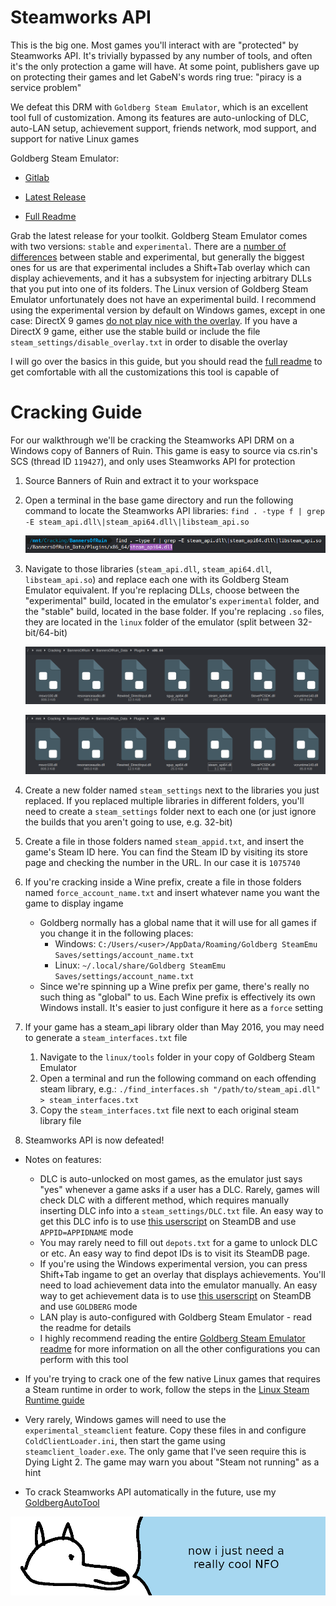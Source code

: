 # **Steamworks API**

This is the big one. Most games you'll interact with are "protected" by Steamworks API. It's trivially bypassed by any number of tools, and often it's the only protection a game will have. At some point, publishers gave up on protecting their games and let GabeN's words ring true: "piracy is a service problem"

We defeat this DRM with `Goldberg Steam Emulator`, which is an excellent tool full of customization. Among its features are auto-unlocking of DLC, auto-LAN setup, achievement support, friends network, mod support, and support for native Linux games

Goldberg Steam Emulator:

  - [Gitlab](https://gitlab.com/Mr_Goldberg/goldberg_emulator)

  - [Latest Release](https://mr_goldberg.gitlab.io/goldberg_emulator/)

  - [Full Readme](https://gitlab.com/Mr_Goldberg/goldberg_emulator/-/blob/master/Readme_release.txt)

Grab the latest release for your toolkit. Goldberg Steam Emulator comes with two versions: `stable` and `experimental`. There are a [number of differences](https://gitlab.com/Mr_Goldberg/goldberg_emulator/-/blob/master/Readme_experimental.txt) between stable and experimental, but generally the biggest ones for us are that experimental includes a Shift+Tab overlay which can display achievements, and it has a subsystem for injecting arbitrary DLLs that you put into one of its folders. The Linux version of Goldberg Steam Emulator unfortunately does not have an experimental build. I recommend using the experimental version by default on Windows games, except in one case: DirectX 9 games [do not play nice with the overlay](https://gitlab.com/Mr_Goldberg/goldberg_emulator/-/issues/219). If you have a DirectX 9 game, either use the stable build or include the file `steam_settings/disable_overlay.txt` in order to disable the overlay

I will go over the basics in this guide, but you should read the [full readme](https://gitlab.com/Mr_Goldberg/goldberg_emulator/-/blob/master/Readme_release.txt) to get comfortable with all the customizations this tool is capable of

# Cracking Guide

For our walkthrough we'll be cracking the Steamworks API DRM on a Windows copy of Banners of Ruin. This game is easy to source via cs.rin's SCS (thread ID `119427`), and only uses Steamworks API for protection

1. Source Banners of Ruin and extract it to your workspace

2. Open a terminal in the base game directory and run the following command to locate the Steamworks API libraries: `find . -type f | grep -E steam_api.dll\|steam_api64.dll\|libsteam_api.so`

    ![BOR Search](images/BOR-Search.png "Steam library search results")

3. Navigate to those libraries (`steam_api.dll`, `steam_api64.dll`, `libsteam_api.so`) and replace each one with its Goldberg Steam Emulator equivalent. If you're replacing DLLs, choose between the "experimental" build, located in the emulator's `experimental` folder, and the "stable" build, located in the base folder. If you're replacing `.so` files, they are located in the `linux` folder of the emulator (split between 32-bit/64-bit)

    ![BOR Old DLLs](images/BOR-OldDLLs.png "Steam old DLLS")

    ![BOR New DLLs](images/BOR-NewDLLs.png "Steam new DLLS")

4. Create a new folder named `steam_settings` next to the libraries you just replaced. If you replaced multiple libraries in different folders, you'll need to create a `steam_settings` folder next to each one (or just ignore the builds that you aren't going to use, e.g. 32-bit)

5. Create a file in those folders named `steam_appid.txt`, and insert the game's Steam ID here. You can find the Steam ID by visiting its store page and checking the number in the URL. In our case it is `1075740`

6. If you're cracking inside a Wine prefix, create a file in those folders named `force_account_name.txt` and insert whatever name you want the game to display ingame

    - Goldberg normally has a global name that it will use for all games if you change it in the following places:
      - Windows: `C:/Users/<user>/AppData/Roaming/Goldberg SteamEmu Saves/settings/account_name.txt`
      - Linux: `~/.local/share/Goldberg SteamEmu Saves/settings/account_name.txt`
    - Since we're spinning up a Wine prefix per game, there's really no such thing as "global" to us. Each Wine prefix is effectively its own Windows install. It's easier to just configure it here as a `force` setting

7. If your game has a steam_api library older than May 2016, you may need to generate a `steam_interfaces.txt` file

    1. Navigate to the `linux/tools` folder in your copy of Goldberg Steam Emulator
    2. Open a terminal and run the following command on each offending steam library, e.g.: `./find_interfaces.sh "/path/to/steam_api.dll" > steam_interfaces.txt`
    3. Copy the `steam_interfaces.txt` file next to each original steam library file

8. Steamworks API is now defeated!

- Notes on features:
    - DLC is auto-unlocked on most games, as the emulator just says "yes" whenever a game asks if a user has a DLC. Rarely, games will check DLC with a different method, which requires manually inserting DLC info into a `steam_settings/DLC.txt` file. An easy way to get this DLC info is to use [this userscript](https://github.com/Sak32009/GetDLCInfoFromSteamDB/) on SteamDB and use `APPID=APPIDNAME` mode
    - You may rarely need to fill out `depots.txt` for a game to unlock DLC or etc. An easy way to find depot IDs is to visit its SteamDB page.
    - If you're using the Windows experimental version, you can press Shift+Tab ingame to get an overlay that displays achievements. You'll need to load achievement data into the emulator manually. An easy way to get achievement data is to use [this userscript](https://github.com/Sak32009/GetDLCInfoFromSteamDB/) on SteamDB and use `GOLDBERG` mode
    - LAN play is auto-configured with Goldberg Steam Emulator - read the readme for details
    - I highly recommend reading the entire [Goldberg Steam Emulator readme](https://gitlab.com/Mr_Goldberg/goldberg_emulator/-/blob/master/Readme_release.txt) for more information on all the other configurations you can perform with this tool

- If you're trying to crack one of the few native Linux games that requires a Steam runtime in order to work, follow the steps in the [Linux Steam Runtime guide](../../Tools/Linux-Steam-Runtime/configuring_linux_steam_runtime.md)

- Very rarely, Windows games will need to use the `experimental_steamclient` feature. Copy these files in and configure `ColdClientLoader.ini`, then start the game using `steamclient_loader.exe`. The only game that I've seen require this is Dying Light 2. The game may warn you about "Steam not running" as a hint

- To crack Steamworks API automatically in the future, use my [GoldbergAutoTool](../../Tools/GoldbergAutoTool/goldbergautotool.md)

![wise yote has stars in his eyes](images/coolNFO.png "wise yote has stars in his eyes")
